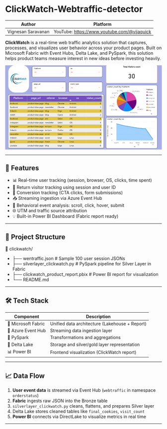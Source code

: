 # ClickWatch-Webtraffic-detector

|Author| Platform|
|------|----------|
|Vignesan Saravanan|YouTube: https://www.youtube.com/@vijaquick|


**ClickWatch** is a real-time web traffic analytics solution that captures, processes, and visualizes user behavior across your product pages. Built on Microsoft Fabric with Event Hubs, Delta Lake, and PySpark, this solution helps product teams measure interest in new ideas before investing heavily.

![ClickWatch Preview](https://github.com/Vijaquick/ClickWatch-Webtraffic-detector/blob/main/clickwatch%20preview.png)

---

## 🚀 Features

- 📊 Real-time user tracking (session, browser, OS, clicks, time spent)
- 🔁 Return visitor tracking using session and user ID
- 🎯 Conversion tracking (CTA clicks, form submissions)
- 📥 Streaming ingestion via Azure Event Hub
- 🧪 Behavioral event analysis: scroll, click, hover, submit
- 🌐 UTM and traffic source attribution
- 💡 Built-in Power BI Dashboard (Fabric report ready)

---

## 📂 Project Structure

📁 clickwatch/
- ├── wentraffic.json # Sample 100 user session JSONs
- ├── silverlayer_clickwatch.py # PySpark pipeline for Silver Layer in Fabric
- ├── clickwatch_product_report.pbix # Power BI report for visualization
- └── README.md


---

## 🛠️ Tech Stack

| Component         | Description                                     |
|------------------|-------------------------------------------------|
| 🧱 Microsoft Fabric | Unified data architecture (Lakehouse + Report) |
| 🔄 Azure Event Hub | Streaming data ingestion layer                  |
| 🐍 PySpark          | Transformations and aggregations                |
| 🐘 Delta Lake       | Storage and silver/gold layer representation   |
| 📊 Power BI         | Frontend visualization (ClickWatch report)     |

---

## 📈 Data Flow

1. **User event data** is streamed via Event Hub (`webtraffic` in namespace `orderstatus`)
2. **Fabric** ingests raw JSON into the Bronze table
3. `silverlayer_clickwatch.py` cleans, flattens, and prepares Silver layer
4. Delta Lake stores cleaned tables like `final_cookies`, `visit_count`
5. **Power BI** connects via DirectLake to visualize metrics in real time

---


